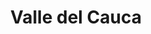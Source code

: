 ---
title: Valle del Cauca
menu:
  main:
    parent: departamentos
type: departamentos
layout: single
image: /images/regiones/departamentos/valle-del-cauca.jpg
bgImage: /images/regiones/departamentos/banner-narino.png
especies_registradas: 10317
especies_continentales: 9990
especies_marinas: 284
observaciones_continentales: 626363
observaciones_marinos: 14242
---